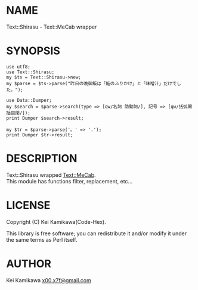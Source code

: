 # NAME

Text::Shirasu - Text::MeCab wrapper

# SYNOPSIS

    use utf8;
    use Text::Shirasu;
    my $ts = Text::Shirasu->new;
    my $parse = $ts->parse("昨日の晩御飯は「鮭のふりかけ」と「味噌汁」だけでした。");

    use Data::Dumper;
    my $search = $parse->search(type => [qw/名詞 助動詞/], 記号 => [qw/括弧開 括弧閉/]);
    print Dumper $search->result;

    my $tr = $parse->parse('。' => '.');
    print Dumper $tr->result;

# DESCRIPTION

Text::Shirasu wrapped [Text::MeCab](https://metacpan.org/pod/Text::MeCab).  
This module has functions filter, replacement, etc...

# LICENSE

Copyright (C) Kei Kamikawa(Code-Hex).

This library is free software; you can redistribute it and/or modify
it under the same terms as Perl itself.

# AUTHOR

Kei Kamikawa <x00.x7f@gmail.com>
